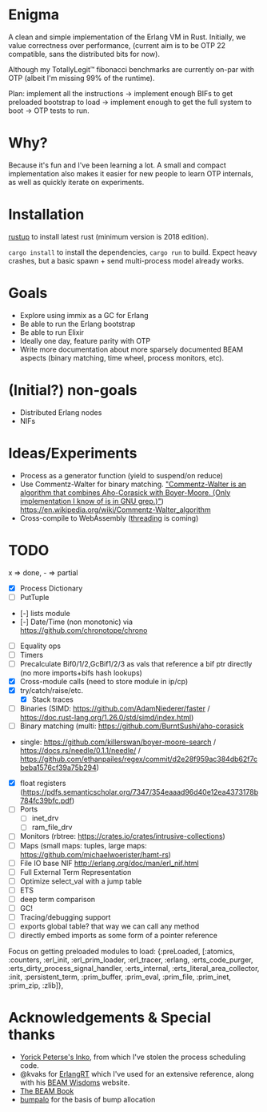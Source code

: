 # Enigma

A clean and simple implementation of the Erlang VM in Rust. Initially, we value
correctness over performance, (current aim is to be OTP 22 compatible, sans the
distributed bits for now).

Although my TotallyLegit™ fibonacci benchmarks are currently on-par with OTP
(albeit I'm missing 99% of the runtime).

Plan: implement all the instructions -> implement enough BIFs to get preloaded
bootstrap to load -> implement enough to get the full system to boot -> OTP
tests to run.

# Why?

Because it's fun and I've been learning a lot. A small and compact
implementation also makes it easier for new people to learn OTP internals, as
well as quickly iterate on experiments.

# Installation

[rustup](https://rustup.rs/) to install latest rust (minimum version is 2018 edition).

`cargo install` to install the dependencies, `cargo run` to build. Expect heavy
crashes, but a basic spawn + send multi-process model already works.

# Goals

- Explore using immix as a GC for Erlang
- Be able to run the Erlang bootstrap
- Be able to run Elixir
- Ideally one day, feature parity with OTP
- Write more documentation about more sparsely documented BEAM aspects (binary
    matching, time wheel, process monitors, etc).

# (Initial?) non-goals

- Distributed Erlang nodes
- NIFs

# Ideas/Experiments

- Process as a generator function (yield to suspend/on reduce)
- Use Commentz-Walter for binary matching. ["Commentz-Walter is an algorithm that combines Aho-Corasick with Boyer-Moore. (Only implementation I know of is in GNU grep.)"](https://github.com/rust-lang/regex/issues/197))
    https://en.wikipedia.org/wiki/Commentz-Walter_algorithm
- Cross-compile to WebAssembly ([threading](https://rustwasm.github.io/2018/10/24/multithreading-rust-and-wasm.html) is coming)

# TODO

x => done, - => partial

- [x] Process Dictionary
- [ ] PutTuple
- [-] lists module
- [-] Date/Time (non monotonic) via https://github.com/chronotope/chrono
- [ ] Equality ops
- [ ] Timers
- [ ] Precalculate Bif0/1/2,GcBif1/2/3 as vals that reference a bif ptr directly (no more imports+bifs hash lookups)
- [x] Cross-module calls (need to store module in ip/cp)
- [x] try/catch/raise/etc.
    - [x] Stack traces
- [ ] Binaries (SIMD: https://github.com/AdamNiederer/faster / https://doc.rust-lang.org/1.26.0/std/simd/index.html<Paste>)
- [ ] Binary matching (multi: https://github.com/BurntSushi/aho-corasick
+ single: https://github.com/killerswan/boyer-moore-search / https://docs.rs/needle/0.1.1/needle/ / https://github.com/ethanpailes/regex/commit/d2e28f959ac384db62f7cbeba1576cf39a75b294)
- [x] float registers (https://pdfs.semanticscholar.org/7347/354eaaad96d40e12ea4373178b784fc39bfc.pdf)
- [ ] Ports
    - [ ] inet_drv
    - [ ] ram_file_drv
- [ ] Monitors (rbtree: https://crates.io/crates/intrusive-collections)
- [ ] Maps (small maps: tuples, large maps: https://github.com/michaelwoerister/hamt-rs)
- [ ] File IO base NIF http://erlang.org/doc/man/erl_nif.html
- [ ] Full External Term Representation
- [ ] Optimize select_val with a jump table
- [ ] ETS
- [ ] deep term comparison
- [ ] GC!
- [ ] Tracing/debugging support
- [ ] exports global table? that way we can call any method
- [ ] directly embed imports as some form of a pointer reference

Focus on getting preloaded modules to load: {:preLoaded,
    [:atomics, :counters, :erl_init, :erl_prim_loader, :erl_tracer, :erlang,
     :erts_code_purger, :erts_dirty_process_signal_handler, :erts_internal,
     :erts_literal_area_collector, :init, :persistent_term, :prim_buffer,
     :prim_eval, :prim_file, :prim_inet, :prim_zip, :zlib]},

# Acknowledgements & Special thanks

- [Yorick Peterse's Inko](https://gitlab.com/inko-lang/inko/), from which I've stolen the process scheduling code.
- @kvaks for [ErlangRT](https://github.com/kvakvs/ErlangRT) which I've used for an extensive reference, along with his [BEAM
    Wisdoms](http://beam-wisdoms.clau.se/en/latest/) website.
- [The BEAM Book](https://github.com/happi/theBeamBook)
- [bumpalo](https://github.com/fitzgen/bumpalo) for the basis of bump allocation
